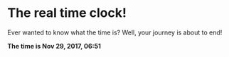 # The real time clock!

Ever wanted to know what the time is? Well, your journey is about to end!

**The time is Nov 29, 2017, 06:51**